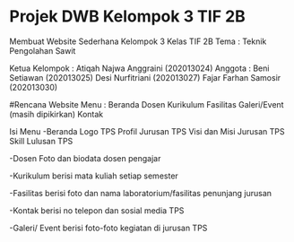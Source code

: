 # Projek DWB Kelompok 3 TIF 2B
Membuat Website Sederhana
Kelompok 3
Kelas TIF 2B
Tema : Teknik Pengolahan Sawit

Ketua Kelompok : Atiqah Najwa Anggraini (202013024)
Anggota :
Beni Setiawan (202013025)
Desi Nurfitriani (202013027)
Fajar Farhan Samosir (202013030)

#Rencana Website 
Menu : Beranda
       Dosen
       Kurikulum
       Fasilitas
       Galeri/Event (masih dipikirkan)
       Kontak
       
Isi Menu
-Beranda
Logo TPS
Profil Jurusan TPS
Visi dan Misi Jurusan TPS
Skill Lulusan TPS

-Dosen
Foto dan biodata dosen pengajar

-Kurikulum
berisi mata kuliah setiap semester

-Fasilitas
berisi foto dan nama laboratorium/fasilitas penunjang jurusan

-Kontak
berisi no telepon dan sosial media TPS

-Galeri/ Event
berisi foto-foto kegiatan di jurusan TPS
